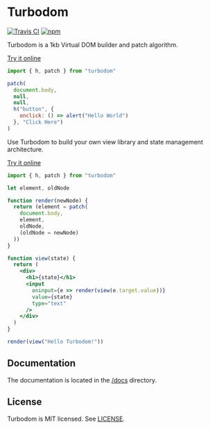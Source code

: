 # Turbodom
[![Travis CI](https://img.shields.io/travis/turbodom/turbodom/master.svg)](https://travis-ci.org/turbodom/turbodom)
[![npm](https://img.shields.io/npm/v/turbodom.svg?colorB=4d5aaf)](https://www.npmjs.org/package/turbodom)

Turbodom is a 1kb Virtual DOM builder and patch algorithm.

[Try it online](https://codepen.io/turbodom/pen/QvogzJ?editors=0010)

```js
import { h, patch } from "turbodom"

patch(
  document.body,
  null,
  null,
  h("button", {
    onclick: () => alert("Hello World")
  }, "Click Here")
)
```

Use Turbodom to build your own view library and state management architecture.

[Try it online](https://codepen.io/turbodom/pen/BRbJpG?editors=0010)

```jsx
import { h, patch } from "turbodom"

let element, oldNode

function render(newNode) {
  return (element = patch(
    document.body,
    element,
    oldNode,
    (oldNode = newNode)
  ))
}

function view(state) {
  return (
    <div>
      <h1>{state}</h1>
      <input
        oninput={e => render(view(e.target.value))}
        value={state}
        type="text"
      />
    </div>
  )
}

render(view("Hello Turbodom!"))
```

## Documentation

The documentation is located in the [/docs](/docs) directory.

## License

Turbodom is MIT licensed. See [LICENSE](/LICENSE.md).
